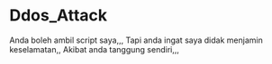 # Ddos_Attack
Anda boleh ambil script saya,,,
Tapi anda ingat saya didak menjamin keselamatan,,
Akibat anda tanggung sendiri,,,
